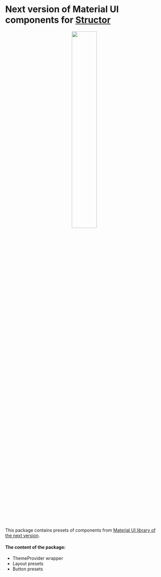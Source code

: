 # Next version of Material UI components for [Structor](https://github.com/ipselon/structor)

<p align="center">
    <img width="40%" src="https://raw.githubusercontent.com/ipselon/mui-next-spkg/master/screenshot.png" />
</p>

This package contains presets of components from [Material UI library of the next version](https://material-ui-1dab0.firebaseapp.com).

#### The content of the package:
* ThemeProvider wrapper
* Layout presets
* Button presets
